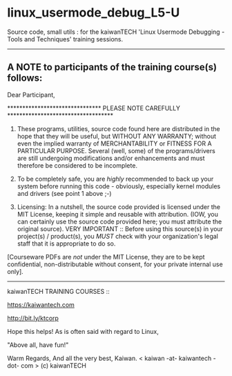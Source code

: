 # linux_usermode_debug_L5-U
Source code, small utils : for the kaiwanTECH 'Linux Usermode Debugging - Tools and Techniques' 
training sessions.

-----------------------------------------------------------
A NOTE to participants of the training course(s) follows:
-----------------------------------------------------------

Dear Participant,

******************************* PLEASE NOTE CAREFULLY ***********************************

1. These programs, utilities, source code found here are distributed in the hope that
they will be useful, but WITHOUT ANY WARRANTY; without even the implied warranty of
MERCHANTABILITY or FITNESS FOR A PARTICULAR PURPOSE.
Several (well, some) of the programs/drivers are still undergoing modifications
and/or enhancements and must therefore be considered to be incomplete.

2. To be completely safe, you are *highly* recommended to back up your system
before running this code - obviously, especially kernel modules and drivers
(see point 1 above ;-)

3. Licensing:
In a nutshell, the source code provided is licensed under the MIT License,
keeping it simple and reusable with attribution. (IOW, you can certainly use
the source code provided here; you must attribute the original source).
VERY IMPORTANT ::
Before using this source(s) in your project(s) / product(s), you *MUST* check
with your organization's legal staff that it is appropriate to do so.

[Courseware PDFs are *not* under the MIT License, they are to be kept
confidential, non-distributable without consent, for your private internal
use only].

*******************************************************************************

kaiwanTECH TRAINING COURSES ::

https://kaiwantech.com

http://bit.ly/ktcorp

Hope this helps! As is often said with regard to Linux,

"Above all, have fun!"

Warm Regards,
And all the very best,
Kaiwan.
< kaiwan -at- kaiwantech -dot- com >
(c) kaiwanTECH
